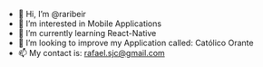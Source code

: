 - 👋 Hi, I’m @raribeir
- 👀 I’m interested in Mobile Applications
- 🌱 I’m currently learning React-Native
- 💞️ I’m looking to improve my Application called: Católico Orante
- 📫 My contact is: <rafael.sjc@gmail.com>

<!---
raribeir/raribeir is a ✨ special ✨ repository because its `README.md` (this file) appears on your GitHub profile.
You can click the Preview link to take a look at your changes.
--->
